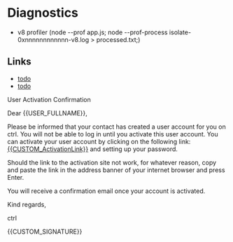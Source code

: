 # Diagnostics

* v8 profiler (node --prof app.js; node --prof-process isolate-0xnnnnnnnnnnnn-v8.log > processed.txt;)


## Links

* [todo](https://nodejs.org/en/docs/guides/simple-profiling/)
* [todo](https://github.com/v8/v8/wiki/Using%20V8%E2%80%99s%20internal%20profiler)


User Activation Confirmation

<p>Dear {{USER_FULLNAME}},</p><p>Please be informed that your contact has created a user account for you on ctrl. You will not be able to log in until you activate this user account. You can activate your user account by clicking on the following link: <a href="{{CUSTOM_ActivationLink}}">{{CUSTOM_ActivationLink}}</a> and setting up your password.</p><p>Should the link to the activation site not work, for whatever reason, copy and paste the link in the address banner of your internet browser and press Enter.</p><p>You will receive a confirmation email once your account is activated.</p><p>Kind regards,</p><p>ctrl</p><p>{{CUSTOM_SIGNATURE}}</p>